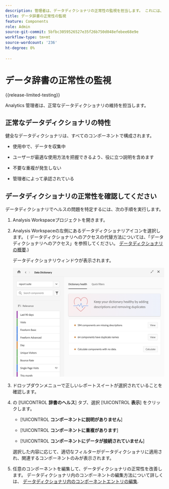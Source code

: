 ```yaml
---
description: 管理者は、データディクショナリの正常性の監視を担当します。 これには、コンポーネントがデータを収集しているかどうか、承認されているかどうか、説明が含まれているかどうか、および重複が発生していないかどうかが含まれます。
title: データ辞書の正常性の監視
feature: Components
role: Admin
source-git-commit: 5bfbc3059526527e35f26b750d048efebee68e9e
workflow-type: tm+mt
source-wordcount: '236'
ht-degree: 0%

---
```


# データ辞書の正常性の監視

{{release-limited-testing}}

Analytics 管理者は、正常なデータディクショナリの維持を担当します。

## 正常なデータディクショナリの特性

健全なデータディクショナリは、すべてのコンポーネントで構成されます。

* 使用中で、データを収集中

* ユーザーが最適な使用方法を把握できるよう、役に立つ説明を含めます

* 不要な重複が発生しない

* 管理者によって承認されている

## データディクショナリの正常性を確認してください

データディクショナリでヘルスの問題を特定するには、次の手順を実行します。

1. Analysis Workspaceプロジェクトを開きます。

1. Analysis Workspaceの左側にあるデータディクショナリアイコンを選択します。 ( データディクショナリへのアクセスの代替方法については、「データディクショナリへのアクセス」を参照してください。 [データディクショナリの概要](/help/analyze/analysis-workspace/components/data-dictionary/data-dictionary-overview.md).)

   データディクショナリウィンドウが表示されます。

   ![データ辞書の管理ビュー](assets/data-dictionary-admin.png)

1. ドロップダウンメニューで正しいレポートスイートが選択されていることを確認します。

1. の [!UICONTROL **辞書のヘルス**] タブ、選択 [!UICONTROL **表示**] をクリックします。

   * [!UICONTROL **コンポーネントに説明がありません**]

   * [!UICONTROL **コンポーネントに重複があります**]

   * [!UICONTROL **コンポーネントにデータが接続されていません**]

   選択した内容に応じて、適切なフィルターがデータディクショナリに適用され、関連するコンポーネントのみが表示されます。

1. 任意のコンポーネントを編集して、データディクショナリの正常性を改善します。 データディクショナリ内のコンポーネントの編集方法について詳しくは、 [データディクショナリ内のコンポーネントエントリの編集](/help/analyze/analysis-workspace/components/data-dictionary/edit-entries-data-dictionary.md).